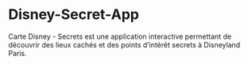# Disney-Secret-App
Carte Disney - Secrets est une application interactive permettant de découvrir des lieux cachés et des points d’intérêt secrets à Disneyland Paris.
